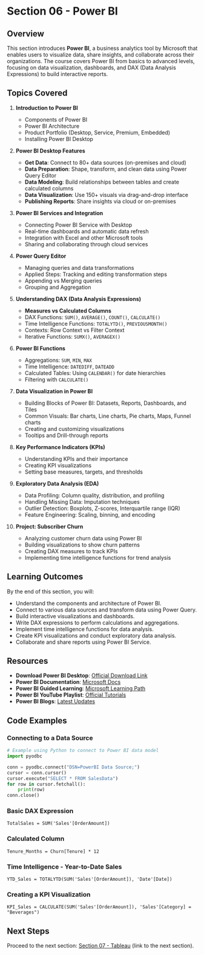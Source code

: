 # Section 06 - Power BI

## Overview
This section introduces **Power BI**, a business analytics tool by Microsoft that enables users to visualize data, share insights, and collaborate across their organizations. The course covers Power BI from basics to advanced levels, focusing on data visualization, dashboards, and DAX (Data Analysis Expressions) to build interactive reports.

## Topics Covered
1. **Introduction to Power BI**
   - Components of Power BI
   - Power BI Architecture
   - Product Portfolio (Desktop, Service, Premium, Embedded)
   - Installing Power BI Desktop

2. **Power BI Desktop Features**
   - **Get Data**: Connect to 80+ data sources (on-premises and cloud)
   - **Data Preparation**: Shape, transform, and clean data using Power Query Editor
   - **Data Modeling**: Build relationships between tables and create calculated columns
   - **Data Visualization**: Use 150+ visuals via drag-and-drop interface
   - **Publishing Reports**: Share insights via cloud or on-premises

3. **Power BI Services and Integration**
   - Connecting Power BI Service with Desktop
   - Real-time dashboards and automatic data refresh
   - Integration with Excel and other Microsoft tools
   - Sharing and collaborating through cloud services

4. **Power Query Editor**
   - Managing queries and data transformations
   - Applied Steps: Tracking and editing transformation steps
   - Appending vs Merging queries
   - Grouping and Aggregation

5. **Understanding DAX (Data Analysis Expressions)**
   - **Measures vs Calculated Columns**
   - DAX Functions: `SUM()`, `AVERAGE()`, `COUNT()`, `CALCULATE()`
   - Time Intelligence Functions: `TOTALYTD()`, `PREVIOUSMONTH()`
   - Contexts: Row Context vs Filter Context
   - Iterative Functions: `SUMX()`, `AVERAGEX()`

6. **Power BI Functions**
   - Aggregations: `SUM`, `MIN`, `MAX`
   - Time Intelligence: `DATEDIFF`, `DATEADD`
   - Calculated Tables: Using `CALENDAR()` for date hierarchies
   - Filtering with `CALCULATE()`

7. **Data Visualization in Power BI**
   - Building Blocks of Power BI: Datasets, Reports, Dashboards, and Tiles
   - Common Visuals: Bar charts, Line charts, Pie charts, Maps, Funnel charts
   - Creating and customizing visualizations
   - Tooltips and Drill-through reports

8. **Key Performance Indicators (KPIs)**
   - Understanding KPIs and their importance
   - Creating KPI visualizations
   - Setting base measures, targets, and thresholds

9. **Exploratory Data Analysis (EDA)**
   - Data Profiling: Column quality, distribution, and profiling
   - Handling Missing Data: Imputation techniques
   - Outlier Detection: Boxplots, Z-scores, Interquartile range (IQR)
   - Feature Engineering: Scaling, binning, and encoding

10. **Project: Subscriber Churn**
    - Analyzing customer churn data using Power BI
    - Building visualizations to show churn patterns
    - Creating DAX measures to track KPIs
    - Implementing time intelligence functions for trend analysis

## Learning Outcomes
By the end of this section, you will:
- Understand the components and architecture of Power BI.
- Connect to various data sources and transform data using Power Query.
- Build interactive visualizations and dashboards.
- Write DAX expressions to perform calculations and aggregations.
- Implement time intelligence functions for data analysis.
- Create KPI visualizations and conduct exploratory data analysis.
- Collaborate and share reports using Power BI Service.

## Resources
- **Download Power BI Desktop**: [Official Download Link](https://powerbi.microsoft.com/en-us/downloads/)
- **Power BI Documentation**: [Microsoft Docs](https://docs.microsoft.com/en-us/power-bi/)
- **Power BI Guided Learning**: [Microsoft Learning Path](https://docs.microsoft.com/en-us/power-bi/guided-learning/)
- **Power BI YouTube Playlist**: [Official Tutorials](https://www.youtube.com/playlist?list=PL1N57mwBHtN0JFoKSR0n-tBkUJHeMP2cP)
- **Power BI Blogs**: [Latest Updates](https://powerbi.microsoft.com/en-us/blog/)

## Code Examples

### Connecting to a Data Source
```python
# Example using Python to connect to Power BI data model
import pyodbc

conn = pyodbc.connect("DSN=PowerBI Data Source;")
cursor = conn.cursor()
cursor.execute("SELECT * FROM SalesData")
for row in cursor.fetchall():
    print(row)
conn.close()
```

### Basic DAX Expression
```DAX
TotalSales = SUM('Sales'[OrderAmount])
```

### Calculated Column
```DAX
Tenure_Months = Churn[Tenure] * 12
```

### Time Intelligence - Year-to-Date Sales
```DAX
YTD_Sales = TOTALYTD(SUM('Sales'[OrderAmount]), 'Date'[Date])
```

### Creating a KPI Visualization
```DAX
KPI_Sales = CALCULATE(SUM('Sales'[OrderAmount]), 'Sales'[Category] = "Beverages")
```

## Next Steps
Proceed to the next section: [Section 07 - Tableau](#) (link to the next section).